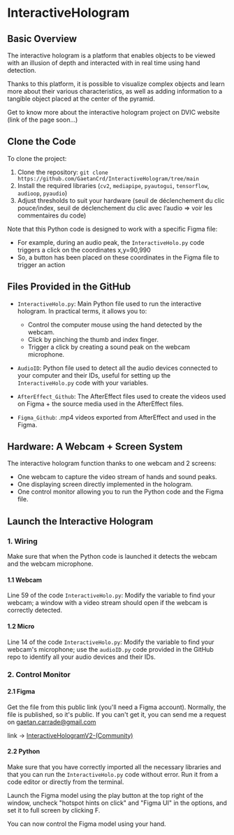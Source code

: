 # InteractiveHologram

## Basic Overview

The interactive hologram is a platform that enables objects to be viewed with an illusion of depth and interacted with in real time using hand detection. 

Thanks to this platform, it is possible to visualize complex objects and learn more about their various characteristics, as well as adding information to a tangible object placed at the center of the pyramid.

Get to know more about the interactive hologram project on DVIC website (link of the page soon…)


## Clone the Code 

To clone the project:

1. Clone the repository: `git clone https://github.com/GaetanCrd/InteractiveHologram/tree/main`
2. Install the required libraries (`cv2`, `mediapipe`, `pyautogui`, `tensorflow`, `audioop`, `pyaudio`)
3. Adjust thresholds to suit your hardware (seuil de déclenchement du clic pouce/index, seuil de déclenchement du clic avec l’audio => voir les commentaires du code)



Note that this Python code is designed to work with a specific Figma file:
- For example, during an audio peak, the `InteractiveHolo.py` code triggers a click on the coordinates x,y=90,990
- So, a button has been placed on these coordinates in the Figma file to trigger an action


## Files Provided in the GitHub

- `InteractiveHolo.py`: Main Python file used to run the interactive hologram. In practical terms, it allows you to:
  - Control the computer mouse using the hand detected by the webcam.
  - Click by pinching the thumb and index finger.
  - Trigger a click by creating a sound peak on the webcam microphone.
 
- `AudioID`: Python file used to detect all the audio devices connected to your computer and their IDs, useful for setting up the `InteractiveHolo.py` code with your variables.
  
- `AfterEffect_Github`: The AfterEffect files used to create the videos used on Figma + the source media used in the AfterEffect files.
  
- `Figma_Github`: .mp4 videos exported from AfterEffect and used in the Figma.


## Hardware: A Webcam + Screen System

The interactive hologram function thanks to one webcam and 2 screens:
- One webcam to capture the video stream of hands and sound peaks.
- One displaying screen directly implemented in the hologram.
- One control monitor allowing you to run the Python code and the Figma file.


## Launch the Interactive Hologram

  ### 1. Wiring

Make sure that when the Python code is launched it detects the webcam and the webcam microphone.

  #### 1.1 Webcam

Line 59 of the code `InteractiveHolo.py`: 
Modify the variable to find your webcam; a window with a video stream should open if the webcam is correctly detected.

  #### 1.2 Micro

Line 14 of the code `InteractiveHolo.py`: 
Modify the variable to find your webcam's microphone; use the `audioID.py` code provided in the GitHub repo to identify all your audio devices and their IDs.

### 2. Control Monitor

#### 2.1 Figma

Get the file from this public link (you'll need a Figma account). Normally, the file is published, so it's public. If you can't get it, you can send me a request on gaetan.carrade@gmail.com

link -> [InteractiveHologramV2-(Community)](https://www.figma.com/file/djTwNBUoWC2nPRA5BrAYd0/InteractiveHologramV2-(Community)?type=design&mode=design&t=z7bf9A173N1yEMxa-1)

#### 2.2 Python

Make sure that you have correctly imported all the necessary libraries and that you can run the `InteractiveHolo.py` code without error. Run it from a code editor or directly from the terminal.

Launch the Figma model using the play button at the top right of the window, uncheck "hotspot hints on click" and "Figma UI" in the options, and set it to full screen by clicking F.

You can now control the Figma model using your hand.

